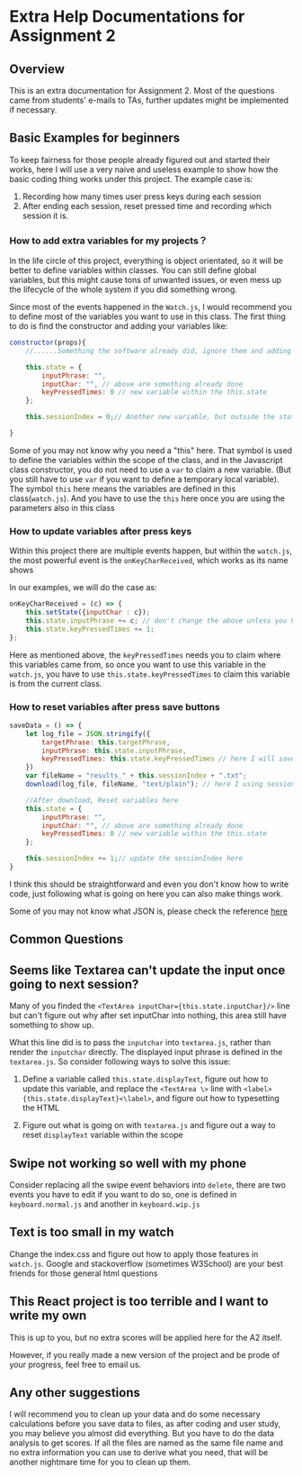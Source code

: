Extra Help Documentations for Assignment 2
====
Overview
---
This is an extra documentation for Assignment 2. Most of the questions came from students' e-mails to TAs, further updates might be implemented if necessary.

Basic Examples for beginners 
---
To keep fairness for those people already figured out and started their works, here I will use a very naive and useless example to show how the basic coding thing works under this project. The example case is:

1. Recording how many times user press keys during each session
2. After ending each session, reset pressed time and recording which session it is.

### How to add extra variables for my projects？

In the life circle of this project, everything is object orientated, so it will be better to define variables within classes. You can still define global variables, but this might cause tons of unwanted issues, or even mess up the lifecycle of the whole system if you did something wrong.

Since most of the events happened in the `Watch.js`, I would recommend you to define most of the variables you want to use in this class. The first thing to do is find the constructor and adding your variables like:

```javascript
constructor(props){
    //......Something the software already did, ignore them and adding your staffs from this.state, don't delete them unless you know what is going on

    this.state = {
        inputPhrase: "",
        inputChar: "", // above are something already done
        keyPressedTimes: 0 // new variable within the this.state
    };

    this.sessionIndex = 0;// Another new variable, but outside the state scope

}
```

Some of you may not know why you need a "this" here. That symbol is used to define the variables within the scope of the class, and in the Javascript class constructor, you do not need to use a `var` to claim a new variable. (But you still have to use `var` if you want to define a temporary local variable). The symbol `this` here means the variables are defined in this class(`watch.js`). And you have to use the `this` here once you are using the parameters also in this class

### How to update variables after press keys

Within this project there are multiple events happen, but within the `watch.js`, the most powerful event is the `onKeyCharReceived`, which works as its name shows

In our examples, we will do the case as:

```javascript
onKeyCharReceived = (c) => {
    this.setState({inputChar : c});
    this.state.inputPhrase += c; // don't change the above unless you know what ppened here
    this.state.keyPressedTimes += 1;
};

```

Here as mentioned above, the `keyPressedTimes` needs you to claim where this variables came from, so once you want to use this variable in the `watch.js`, you have to use `this.state.keyPressedTimes` to claim this variable is from the current class.

### How to reset variables after press save buttons
```javascript
saveData = () => {
    let log_file = JSON.stringify({
        targetPhrase: this.targetPhrase,
        inputPhrase: this.state.inputPhrase,
        keyPressedTimes: this.state.keyPressedTimes // here I will save this variables
    })
    var fileName = "results_" + this.sessionIndex + ".txt";
    download(log_file, fileName, "text/plain"); // here I using sessionIndex to set the file name, as this is a one time parameters, it can be a temp local variables here.

    //After download, Reset variables here
    this.state = {
        inputPhrase: "",
        inputChar: "", // above are something already done
        keyPressedTimes: 0 // new variable within the this.state
    };

    this.sessionIndex += 1;// update the sessionIndex here
}
```

I think this should be straightforward and even you don't know how to write code, just following what is going on here you can also make things work.

Some of you may not know what JSON is, please check the reference [here](https://www.json.org/)

Common Questions
---
## Seems like Textarea can't update the input once going to next session?

Many of you finded the `<TextArea inputChar={this.state.inputChar}/>` line but can't figure out why after set inputChar into nothing, this area still have something to show up.

What this line did is to pass the `inputchar` into `textarea.js`, rather than render the `inputchar` directly. The displayed input phrase is defined in the `textarea.js`. So consider following ways to solve this issue:

1. Define a variable called `this.state.displayText`, figure out how to update this variable, and replace the `<TextArea \>` line with `<label>{this.state.displayText}<\label>`, and figure out how to typesetting the HTML

2. Figure out what is going on with `textarea.js` and figure out a way to reset `displayText` variable within the scope

## Swipe not working so well with my phone

Consider replacing all the swipe event behaviors into `delete`, there are two events you have to edit if you want to do so, one is defined in `keyboard.normal.js` and another in `keyboard.wip.js`

## Text is too small in my watch

Change the index.css and figure out how to apply those features in `watch.js`. Google and stackoverflow (sometimes W3School) are your best friends for those general html questions

## This React project is too terrible and I want to write my own

This is up to you, but no extra scores will be applied here for the A2 itself.

However, if you really made a new version of the project and be prode of your progress, feel free to email us.

## Any other suggestions

I will recommend you to clean up your data and do some necessary calculations before you save data to files, as after coding and user study, you may believe you almost did everything. But you have to do the data analysis to get scores. If all the files are named as the same file name and no extra information you can use to derive what you need, that will be another nightmare time for you to clean up them.


